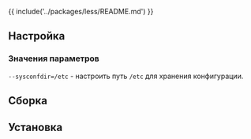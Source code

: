 {{ include('../packages/less/README.md') }}

## Настройка

<package-script :package="'less'" :type="'configure'"></package-script>

### Значения параметров

`--sysconfdir=/etc` - настроить путь `/etc` для хранения конфигурации.

## Сборка

<package-script :package="'less'" :type="'build'"></package-script>

## Установка

<package-script :package="'less'" :type="'install'"></package-script>


